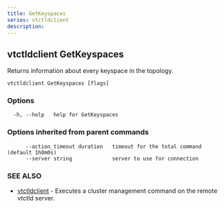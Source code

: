 ```yaml
---
title: GetKeyspaces
series: vtctldclient
description:
---
```

## vtctldclient GetKeyspaces

Returns information about every keyspace in the topology.

```
vtctldclient GetKeyspaces [flags]
```

### Options

```
  -h, --help   help for GetKeyspaces
```

### Options inherited from parent commands

```
      --action_timeout duration   timeout for the total command (default 1h0m0s)
      --server string             server to use for connection
```

### SEE ALSO

* [vtctldclient](../)	 - Executes a cluster management command on the remote vtctld server.

